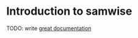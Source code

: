 # Introduction to samwise

TODO: write [great documentation](http://jacobian.org/writing/what-to-write/)
